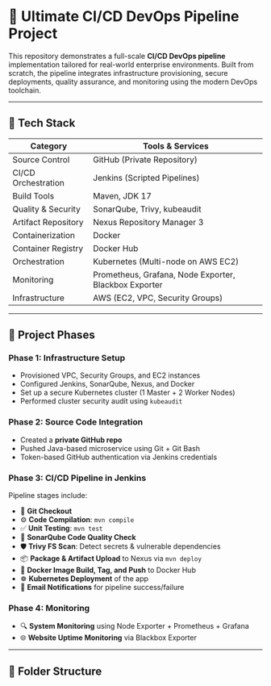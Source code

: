 # 🚀 Ultimate CI/CD DevOps Pipeline Project

This repository demonstrates a full-scale **CI/CD DevOps pipeline** implementation tailored for real-world enterprise environments. Built from scratch, the pipeline integrates infrastructure provisioning, secure deployments, quality assurance, and monitoring using the modern DevOps toolchain.

---

## 🔧 Tech Stack

| Category            | Tools & Services                             |
|---------------------|----------------------------------------------|
| Source Control      | GitHub (Private Repository)                  |
| CI/CD Orchestration | Jenkins (Scripted Pipelines)                 |
| Build Tools         | Maven, JDK 17                                |
| Quality & Security  | SonarQube, Trivy, kubeaudit                  |
| Artifact Repository | Nexus Repository Manager 3                   |
| Containerization    | Docker                                       |
| Container Registry  | Docker Hub                                   |
| Orchestration       | Kubernetes (Multi-node on AWS EC2)           |
| Monitoring          | Prometheus, Grafana, Node Exporter, Blackbox Exporter |
| Infrastructure      | AWS (EC2, VPC, Security Groups)              |

---

## 🧩 Project Phases

### Phase 1: Infrastructure Setup
- Provisioned VPC, Security Groups, and EC2 instances
- Configured Jenkins, SonarQube, Nexus, and Docker
- Set up a secure Kubernetes cluster (1 Master + 2 Worker Nodes)
- Performed cluster security audit using `kubeaudit`

### Phase 2: Source Code Integration
- Created a **private GitHub repo**
- Pushed Java-based microservice using Git + Git Bash
- Token-based GitHub authentication via Jenkins credentials

### Phase 3: CI/CD Pipeline in Jenkins
Pipeline stages include:
- 🔄 **Git Checkout**
- ⚙️ **Code Compilation**: `mvn compile`
- ✅ **Unit Testing**: `mvn test`
- 🧹 **SonarQube Code Quality Check**
- 🛡️ **Trivy FS Scan**: Detect secrets & vulnerable dependencies
- 📦 **Package & Artifact Upload** to Nexus via `mvn deploy`
- 🐳 **Docker Image Build, Tag, and Push** to Docker Hub
- ☸️ **Kubernetes Deployment** of the app
- 📧 **Email Notifications** for pipeline success/failure

### Phase 4: Monitoring
- 🔍 **System Monitoring** using Node Exporter + Prometheus + Grafana
- 🌐 **Website Uptime Monitoring** via Blackbox Exporter

---

## 📁 Folder Structure

